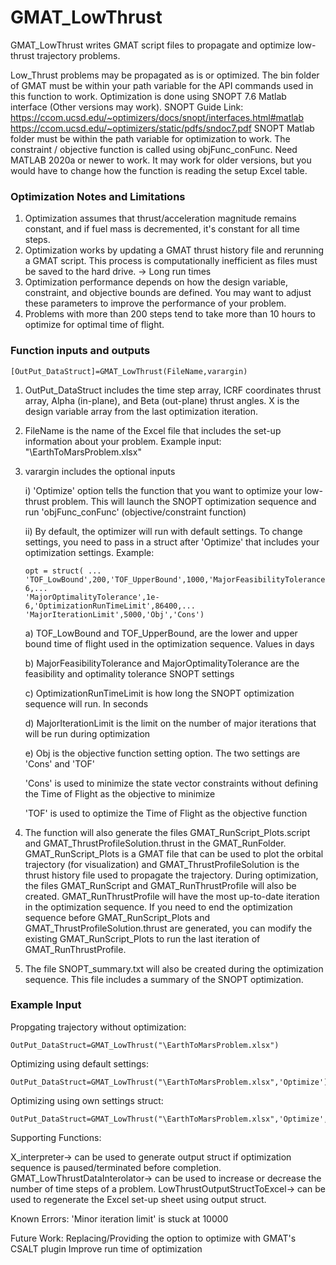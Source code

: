 # GMAT_LowThrust
   GMAT_LowThrust writes GMAT script files to propagate and optimize
   low-thrust trajectory problems.
   
   Low_Thrust problems may be propagated as is or optimized.
   The bin folder of GMAT must be within your path variable for the API commands used in this function to work.
   Optimization is done using SNOPT 7.6 Matlab interface (Other versions
   may work).
   SNOPT Guide Link: 
   https://ccom.ucsd.edu/~optimizers/docs/snopt/interfaces.html#matlab
   https://ccom.ucsd.edu/~optimizers/static/pdfs/sndoc7.pdf
   SNOPT Matlab folder must be within the path variable for optimization to work. 
   The constraint / objective function is called using objFunc_conFunc.
   Need MATLAB 2020a or newer to work. It may work for older versions, but you would have to change how the function is reading the setup Excel table.
  ### Optimization Notes and Limitations

   1) Optimization assumes that thrust/acceleration magnitude remains
   constant, and if fuel mass is decremented, it's constant for all time steps.
   2) Optimization works by updating a GMAT thrust history file and rerunning a
   GMAT script. This process is computationally inefficient as files must be
   saved to the hard drive. -> Long run times
   3) Optimization performance depends on how the design variable, constraint,
   and objective bounds are defined. You may want to adjust these parameters
   to improve the performance of your problem. 
   4) Problems with more than 200 steps tend to take more than 10 hours to
   optimize for optimal time of flight. 

   ### Function inputs and outputs
   ```
   [OutPut_DataStruct]=GMAT_LowThrust(FileName,varargin)
   ```
   1) OutPut_DataStruct includes the time step array, ICRF coordinates thrust
   array, Alpha (in-plane), and Beta (out-plane) thrust angles. X is the design
   variable array from the last optimization iteration. 
   2) FileName is the name of the Excel file that includes the set-up
   information about your problem. Example input: "\EarthToMarsProblem.xlsx"
   3) varargin includes the optional inputs
  
       i) 'Optimize' option tells the function that you want to optimize your
       low-thrust problem. This will launch the SNOPT optimization
       sequence and run 'objFunc_conFunc' (objective/constraint function)
       
       ii) By default, the optimizer will run with default settings. To
       change settings, you need to pass in a struct after 'Optimize' that
       includes your optimization settings. Example:
       
         ```
      opt = struct( ...
         'TOF_LowBound',200,'TOF_UpperBound',1000,'MajorFeasibilityTolerance',1e-6,...
         'MajorOptimalityTolerance',1e-6,'OptimizationRunTimeLimit',86400,...
         'MajorIterationLimit',5000,'Obj','Cons')
         ```
       a) TOF_LowBound and TOF_UpperBound, are the lower and upper bound
       time of flight used in the optimization sequence. Values in days
       
       b) MajorFeasibilityTolerance and MajorOptimalityTolerance are the feasibility 
       and optimality tolerance SNOPT settings 
       
       c) OptimizationRunTimeLimit is how long the SNOPT optimization
       sequence will run. In seconds
       
       d) MajorIterationLimit is the limit on the number of major
       iterations that will be run during optimization
       
       e) Obj is the objective function setting option. The two settings are
       'Cons' and 'TOF'
       
         'Cons' is used to minimize the state vector constraints without
           defining the Time of Flight as the objective to minimize
           
         'TOF' is used to optimize the Time of Flight as the
           objective function
           
   4) The function will also generate the files GMAT_RunScript_Plots.script and 
   GMAT_ThrustProfileSolution.thrust in the GMAT_RunFolder. GMAT_RunScript_Plots is a GMAT file
   that can be used to plot the orbital trajectory (for visualization) and 
   GMAT_ThrustProfileSolution is the thrust history file used to propagate
   the trajectory. During optimization, the files GMAT_RunScript and
   GMAT_RunThrustProfile will also be created. GMAT_RunThrustProfile will 
   have the most up-to-date iteration in the optimization sequence.
   If you need to end the optimization sequence before GMAT_RunScript_Plots 
   and GMAT_ThrustProfileSolution.thrust are generated, you can modify the
   existing GMAT_RunScript_Plots to run the last iteration of GMAT_RunThrustProfile.
   5) The file SNOPT_summary.txt will also be created during the
   optimization sequence. This file includes a summary of the SNOPT optimization.

   ### Example Input

   Propgating trajectory without optimization:
   ```
   OutPut_DataStruct=GMAT_LowThrust("\EarthToMarsProblem.xlsx")
   ```
   Optimizing using default settings:
   ```
   OutPut_DataStruct=GMAT_LowThrust("\EarthToMarsProblem.xlsx",'Optimize')
   ```
   Optimizing using own settings struct:
   ```
   OutPut_DataStruct=GMAT_LowThrust("\EarthToMarsProblem.xlsx",'Optimize',Opt)
   ```
   Supporting Functions:

   X_interpreter-> can be used to generate output struct if optimization
   sequence is paused/terminated before completion. 
   GMAT_LowThrustDataInterolator-> can be used to increase or decrease the
   number of time steps of a problem.
   LowThrustOutputStructToExcel-> can be used to regenerate the Excel set-up
   sheet using output struct. 

   Known Errors:   'Minor iteration limit' is stuck at 10000
   
   Future Work:
   Replacing/Providing the option to optimize with GMAT's CSALT plugin
   Improve run time of optimization
